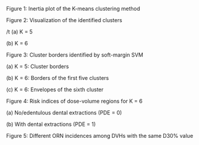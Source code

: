 Figure 1: Inertia plot of the K-means clustering method

Figure 2: Visualization of the identified clusters 

/t (a) K = 5 

(b) K = 6

Figure 3: Cluster borders identified by soft-margin SVM 

(a) K = 5: Cluster borders

(b) K = 6: Borders of the first five clusters 

(c) K = 6: Envelopes of the sixth cluster

Figure 4: Risk indices of dose-volume regions for K = 6

(a) No/edentulous dental extractions (PDE = 0) 

(b) With dental extractions (PDE = 1)

Figure 5: Different ORN incidences among DVHs with the same D30% value
